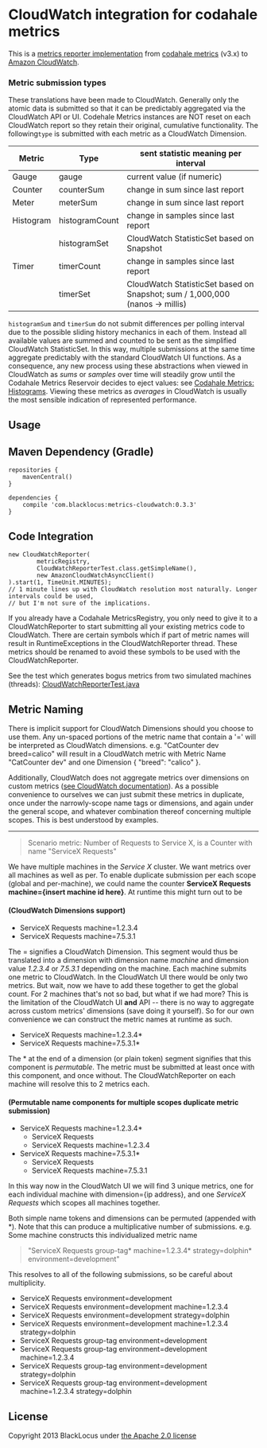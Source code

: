 CloudWatch integration for codahale metrics
===========================================
This is a [metrics reporter implementation](https://github.com/codahale/metrics/blob/master/metrics-core/src/main/java/com/codahale/metrics/ScheduledReporter.java)
from [codahale metrics](http://metrics.codahale.com/) (v3.x) to [Amazon CloudWatch](http://aws.amazon.com/cloudwatch/).


### Metric submission types ###

These translations have been made to CloudWatch. Generally only the atomic data is submitted so that it can be
predictably aggregated via the CloudWatch API or UI. Codehale Metrics instances are NOT reset on
each CloudWatch report so they retain their original, cumulative functionality. The following`type` is submitted with
each metric as a CloudWatch Dimension.

| Metric    | Type           | sent statistic meaning per interval                                                     |
| --------- | -------------- | --------------------------------------------------------------------------------------- |
| Gauge     | gauge          | current value (if numeric)                                                              |
| Counter   | counterSum     | change in sum since last report                                                         |
| Meter     | meterSum       | change in sum since last report                                                         |
| Histogram | histogramCount | change in samples since last report                                                     |
|           | histogramSet   | CloudWatch StatisticSet based on Snapshot                                               |
| Timer     | timerCount     | change in samples since last report                                                     |
|           | timerSet       | CloudWatch StatisticSet based on Snapshot; sum / 1,000,000 (nanos -> millis)            |

`histogramSum` and `timerSum` do not submit differences per polling interval due to the possible sliding history
mechanics in each of them. Instead all available values are summed and counted to be sent as the simplified CloudWatch
StatisticSet. In this way, multiple submissions at the same time aggregate predictably with the standard CloudWatch UI
functions. As a consequence, any new process using these abstractions when viewed in CloudWatch as *sums* or *samples*
over time will steadily grow until the Codahale Metrics Reservoir decides to eject values: see
[Codahale Metrics: Histograms](http://metrics.codahale.com/manual/core/#histograms). Viewing these metrics as
*averages* in CloudWatch is usually the most sensible indication of represented performance.



Usage
-----


## Maven Dependency (Gradle) ##

    repositories {
        mavenCentral()
    }

    dependencies {
        compile 'com.blacklocus:metrics-cloudwatch:0.3.3'
    }

## Code Integration ##

    new CloudWatchReporter(
            metricRegistry,
            CloudWatchReporterTest.class.getSimpleName(),
            new AmazonCloudWatchAsyncClient()
    ).start(1, TimeUnit.MINUTES);
    // 1 minute lines up with CloudWatch resolution most naturally. Longer intervals could be used,
    // but I'm not sure of the implications.

If you already have a Codahale MetricsRegistry, you only need to give it to a CloudWatchReporter to start submitting
all your existing metrics code to CloudWatch. There are certain symbols which if part of metric names will result
in RuntimeExceptions in the CloudWatchReporter thread. These metrics should be renamed to avoid these symbols
to be used with the CloudWatchReporter.

See the test which generates bogus metrics from two simulated machines (threads):
[CloudWatchReporterTest.java](https://github.com/blacklocus/metrics-cloudwatch/blob/master/src/test/java/com/blacklocus/metrics/CloudWatchReporterTest.java)



Metric Naming
-------------

There is implicit support for CloudWatch Dimensions should you choose to use them. Any un-spaced portions of the metric
name that contain a '=' will be interpreted as CloudWatch dimensions. e.g. "CatCounter dev breed=calico" will result
in a CloudWatch metric with Metric Name "CatCounter dev" and one Dimension  { "breed": "calico" }.

Additionally, CloudWatch does not aggregate metrics over dimensions on custom metrics
([see CloudWatch documentation](http://docs.aws.amazon.com/AmazonCloudWatch/latest/DeveloperGuide/cloudwatch_concepts.html#Dimension)).
As a possible convenience to ourselves we can just submit these metrics in duplicate, once under the narrowly-scope name
tags or dimensions, and again under the general scope, and whatever combination thereof concerning multiple scopes. This
is best understood by examples.

----------------

> Scenario metric: Number of Requests to Service X, is a Counter with name "ServiceX Requests"

We have multiple machines in the *Service X* cluster. We want metrics over all machines as well as per. To enable
duplicate submission per each scope (global and per-machine), we could name the counter
**ServiceX Requests machine={insert machine id here}**. At runtime this might turn out to be

#### (CloudWatch Dimensions support) ####

  - ServiceX Requests machine=1.2.3.4
  - ServiceX Requests machine=7.5.3.1

The = signifies a CloudWatch Dimension. This segment would thus be translated into a dimension with dimension
name *machine* and dimension value *1.2.3.4* or *7.5.3.1* depending on the machine. Each machine submits one metric to
CloudWatch. In the CloudWatch UI there would be only two metrics. But wait, now we have to add these together to get
the global count. For 2 machines that's not so bad, but what if we had more? This is the limitation of the CloudWatch UI
**and** API -- there is no way to aggregate across custom metrics' dimensions (save doing it yourself). So for our
own convenience we can construct the metric names at runtime as such.

  - ServiceX Requests machine=1.2.3.4*
  - ServiceX Requests machine=7.5.3.1*

The * at the end of a dimension (or plain token) segment signifies that this component is *permutable*. The metric must be
submitted at least once with this component, and once without. The CloudWatchReporter on each machine will resolve this
to 2 metrics each.

#### (Permutable name components for multiple scopes duplicate metric submission) ####

  - ServiceX Requests machine=1.2.3.4*
    * ServiceX Requests
    * ServiceX Requests machine=1.2.3.4
  - ServiceX Requests machine=7.5.3.1*
    * ServiceX Requests
    * ServiceX Requests machine=7.5.3.1

In this way now in the CloudWatch UI we will find 3 unique metrics, one for each individual machine with dimension={ip
address}, and one *ServiceX Requests* which scopes all machines together.

Both simple name tokens and dimensions can be permuted (appended with *). Note that this can produce a multiplicative
number of submissions. e.g. Some machine constructs this individualized metric name

> "ServiceX Requests group-tag* machine=1.2.3.4* strategy=dolphin* environment=development"

This resolves to all of the following submissions, so be careful about multiplicity.

  - ServiceX Requests environment=development
  - ServiceX Requests environment=development machine=1.2.3.4
  - ServiceX Requests environment=development strategy=dolphin
  - ServiceX Requests environment=development machine=1.2.3.4 strategy=dolphin
  - ServiceX Requests group-tag environment=development
  - ServiceX Requests group-tag environment=development machine=1.2.3.4
  - ServiceX Requests group-tag environment=development strategy=dolphin
  - ServiceX Requests group-tag environment=development machine=1.2.3.4 strategy=dolphin



License
-------

Copyright 2013 BlackLocus under [the Apache 2.0 license](LICENSE)

